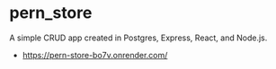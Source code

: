 
# pern_store

A simple CRUD app created in Postgres, Express, React, and Node.js.
- https://pern-store-bo7v.onrender.com/
